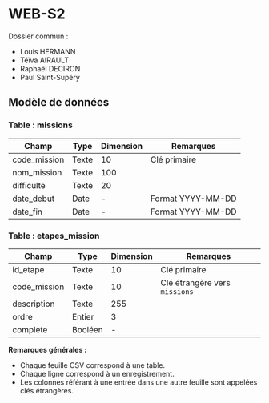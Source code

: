 # WEB-S2
Dossier commun :
  - Louis HERMANN
  - Téïva AIRAULT
  - Raphaël DECIRON
  - Paul Saint-Supéry

## Modèle de données

### Table : missions

| Champ        | Type   | Dimension | Remarques                  |
|--------------|--------|-----------|----------------------------|
| code_mission | Texte  | 10        | Clé primaire               |
| nom_mission  | Texte  | 100       |                            |
| difficulte   | Texte  | 20        |                            |
| date_debut   | Date   | -         | Format YYYY-MM-DD          |
| date_fin     | Date   | -         | Format YYYY-MM-DD          |

### Table : etapes_mission

| Champ        | Type    | Dimension | Remarques                        |
|--------------|---------|-----------|----------------------------------|
| id_etape     | Texte   | 10        | Clé primaire                     |
| code_mission | Texte   | 10        | Clé étrangère vers `missions`    |
| description  | Texte   | 255       |                                  |
| ordre        | Entier  | 3         |                                  |
| complete     | Booléen | -         |                                  |

**Remarques générales :**
- Chaque feuille CSV correspond à une table.
- Chaque ligne correspond à un enregistrement.
- Les colonnes référant à une entrée dans une autre feuille sont appelées clés étrangères.
